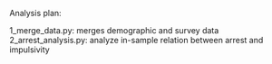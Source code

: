 Analysis plan:

1_merge_data.py: merges demographic and survey data
2_arrest_analysis.py: analyze in-sample relation between arrest and impulsivity
